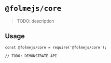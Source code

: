 # `@folmejs/core`

> TODO: description

## Usage

```
const @folmejs/core = require('@folmejs/core');

// TODO: DEMONSTRATE API
```
